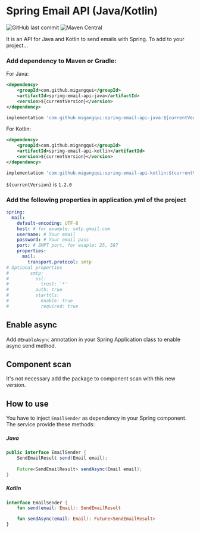 Spring Email API (Java/Kotlin)
==============================

![GitHub last commit](https://img.shields.io/github/last-commit/migangqui/spring-email-api?style=for-the-badge)
![Maven Central](https://img.shields.io/maven-central/v/com.github.migangqui/spring-email-api-java?style=for-the-badge)


It is an API for Java and Kotlin to send emails with Spring. To add to your project...

### Add dependency to Maven or Gradle:

For Java:

```xml
<dependency>
	<groupId>com.github.migangqui</groupId>
	<artifactId>spring-email-api-java</artifactId>
	<version>${currentVersion}</version>
</dependency>
```
```groovy
implementation 'com.github.migangqui:spring-email-api-java:${currentVersion}'
```

For Kotlin:

```xml
<dependency>
	<groupId>com.github.migangqui</groupId>
	<artifactId>spring-email-api-kotlin</artifactId>
	<version>${currentVersion}</version>
</dependency>
```
```groovy
implementation 'com.github.migangqui:spring-email-api-kotlin:${currentVersion}'
```

```${currentVersion}``` is ```1.2.0```

### Add the following properties in application.yml of the project

```yaml
spring:
  mail:
    default-encoding: UTF-8
    host: # for example: smtp.gmail.com
    username: # Your email
    password: # Your email pass
    port: # SMPT port, for exaple: 25, 587
    properties:
      mail:
        transport.protocol: smtp
# Optional properties
#        smtp:
#          ssl:
#            trust: '*'
#          auth: true
#          starttls:
#            enable: true
#            required: true
```

## Enable async

Add ```@EnableAsync``` annotation in your Spring Application class to enable async send method.

## Component scan

It's not necessary add the package to component scan with this new version.

## How to use

You have to inject ```EmailSender``` as dependency in your Spring component. The service provide these methods:

##### Java
```java
public interface EmailSender {
    SendEmailResult send(Email email);
        
    Future<SendEmailResult> sendAsync(Email email);
}
```
##### Kotlin
```kotlin
interface EmailSender {
    fun send(email: Email): SendEmailResult

    fun sendAsync(email: Email): Future<SendEmailResult>
}
```

